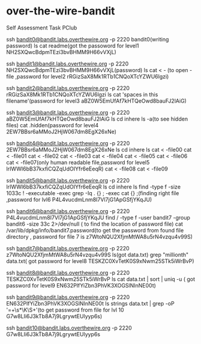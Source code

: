 # over-the-wire-bandit
Self Assessment Task PClub
<!-- Level 0 -->
ssh bandit0@bandit.labs.overthewire.org -p 2220
bandit0(writing password)
ls
cat readme(got the passoword for level1 NH2SXQwcBdpmTEzi3bvBHMM9H66vVXjL)

<!-- Level 1 -->
ssh bandit1@bandit.labs.overthewire.org -p 2220
NH2SXQwcBdpmTEzi3bvBHMM9H66vVXjL(password)
ls
cat < - (to open - file ,password for level2 rRGizSaX8Mk1RTb1CNQoXTcYZWU6lgzi)

<!-- Level 2 -->
ssh bandit2@bandit.labs.overthewire.org -p 2220
rRGizSaX8Mk1RTb1CNQoXTcYZWU6lgzi
ls
cat 'spaces in this filename'(password for level3 aBZ0W5EmUfAf7kHTQeOwd8bauFJ2lAiG)

<!-- Level 3 -->
ssh bandit3@bandit.labs.overthewire.org -p 2220
aBZ0W5EmUfAf7kHTQeOwd8bauFJ2lAiG
ls
cd inhere
ls -a(to see hidden files)
cat .hidden(password for level4 2EW7BBsr6aMMoJ2HjW067dm8EgX26xNe)

<!-- Level 4 -->
ssh bandit4@bandit.labs.overthewire.org -p 2220 
2EW7BBsr6aMMoJ2HjW067dm8EgX26xNe
ls 
cd inhere
ls
cat < -file00
cat < -file01
cat < -file02
cat < -file03
cat < -file04
cat < -file05
cat < -file06
cat < -file07(only human readable file,password for level5 lrIWWI6bB37kxfiCQZqUdOIYfr6eEeqR)
cat < -file08
cat < -file09

<!-- Level 5 -->
ssh bandit5@bandit.labs.overthewire.org -p 2220 
lrIWWI6bB37kxfiCQZqUdOIYfr6eEeqR
ls
cd inhere
ls
find -type f -size 1033c ! -executable -exec grep -Iq . {} \; -exec cat {} \;(finding right file ,password for lvl6 P4L4vucdmLnm8I7Vl7jG1ApGSfjYKqJU)


<!-- Level 6 -->
ssh bandit6@bandit.labs.overthewire.org -p 2220 
P4L4vucdmLnm8I7Vl7jG1ApGSfjYKqJU
find / -type f -user bandit7 -group bandit6 -size 33c 2>/dev/null ( to find the location of password file)
cat /var/lib/dpkg/info/bandit7.password(to get the password from found file directory , password for file 7 is z7WtoNQU2XfjmMtWA8u5rN4vzqu4v99S)

<!-- Level 7 -->
ssh bandit7@bandit.labs.overthewire.org -p 2220 
z7WtoNQU2XfjmMtWA8u5rN4vzqu4v99S
ls(got data.txt)
grep "millionth" data.txt( got password for level8 TESKZC0XvTetK0S9xNwm25STk5iWrBvP)

<!-- Level 8 -->
ssh bandit8@bandit.labs.overthewire.org -p 2220 
TESKZC0XvTetK0S9xNwm25STk5iWrBvP
ls
cat data.txt | sort | uniq -u  ( got password for level9 EN632PlfYiZbn3PhVK3XOGSlNInNE00t)

<!-- Level 9 -->
ssh bandit9@bandit.labs.overthewire.org -p 2220 
EN632PlfYiZbn3PhVK3XOGSlNInNE00t
ls
strings data.txt | grep -oP '=+\s*\K\S+'(to get password from file for lvl 10 G7w8LIi6J3kTb8A7j9LgrywtEUlyyp6s)

<!-- Level 10 -->
ssh bandit10@bandit.labs.overthewire.org -p 2220 
G7w8LIi6J3kTb8A7j9LgrywtEUlyyp6s















